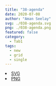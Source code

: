 ```yaml
---
title: "38-agenda"
date: 2020-07-08
author: "Aman Seelay"
svg: ./038-agenda.svg
png: ./038-agenda.png
featured: false
category:
  - Tab1
tags:
  - new
  - grid
  - single
---
```

<li><a href="./038-agenda.svg" download className="btn-svg">SVG</a></li>
<li><a href="./038-agenda.png" download className="btn-png">PNG</a></li>
